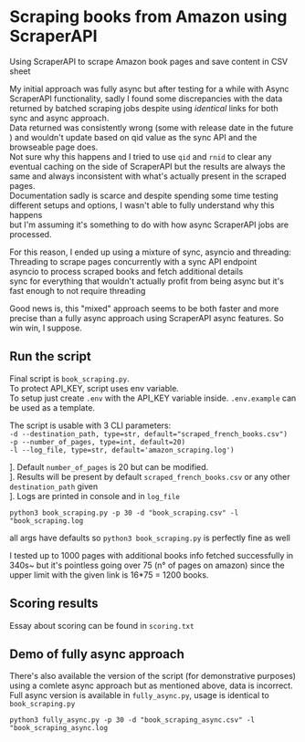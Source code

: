 # Scraping books from Amazon using ScraperAPI
Using ScraperAPI to scrape Amazon book pages and save content in CSV sheet  


My initial approach was fully async but after testing for a while with Async ScraperAPI functionality, sadly I found some discrepancies with the data returned by batched scraping jobs despite using *identical* links for both sync and async approach.  
Data returned was consistently wrong (some with release date in the future ) and wouldn't update based on qid value as the sync API and the browseable page does.  
Not sure why this happens and I tried to use `qid` and `rnid` to clear any eventual caching on the side of ScraperAPI but the results are always the same and always inconsistent with 
what's actually present in the scraped pages.  
Documentation sadly is scarce and despite spending some time testing different setups and options, I wasn't able to fully understand why this happens  
but I'm assuming it's something to do with how async ScraperAPI jobs are processed.

For this reason, I ended up using a mixture of sync, asyncio and threading:
    Threading to scrape pages concurrently with a sync API endpoint  
    asyncio to process scraped books and fetch additional details  
    sync for everything that wouldn't actually profit from being async but it's fast enough to not require threading  

Good news is, this "mixed" approach seems to be both faster and more precise than a fully async approach using ScraperAPI async features. So win win, I suppose.  

## Run the script
Final script is `book_scraping.py`.   
To protect API_KEY, script uses env variable.  
To setup just create `.env` with the API_KEY variable inside. `.env.example` can be used as a template.  

The script is usable with 3 CLI parameters:  
`-d --destination_path, type=str, default="scraped_french_books.csv")`  
`-p --number_of_pages, type=int, default=20)`  
`-l --log_file, type=str, default='amazon_scraping.log')` 

]. Default `number_of_pages` is 20 but can be modified.  
]. Results will be present by default `scraped_french_books.csv` or any other `destination_path` given  
]. Logs are printed in console and in `log_file`  


`python3 book_scraping.py -p 30 -d "book_scraping.csv" -l "book_scraping.log`  

all args have defaults so `python3 book_scraping.py` is perfectly fine as well  

I tested up to 1000 pages with additional books info fetched successfully in 340s~ but it's pointless going over 75 (n° of pages on amazon) since the upper limit with the given link is 16*75 = 1200 books.


## Scoring results

Essay about scoring can be found in `scoring.txt`  


## Demo of fully async approach

There's also available the version of the script (for demonstrative purposes) using a comlete async approach but as mentioned above, data is incorrect.  
Full async version is available in `fully_async.py`, usage is identical to `book_scraping.py` 

`python3 fully_async.py -p 30 -d "book_scraping_async.csv" -l "book_scraping_async.log`
